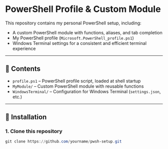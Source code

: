 # PowerShell Profile & Custom Module

This repository contains my personal PowerShell setup, including:

- A custom PowerShell module with functions, aliases, and tab completion  
- My PowerShell profile (`Microsoft.PowerShell_profile.ps1`)  
- Windows Terminal settings for a consistent and efficient terminal experience

---

## 📁 Contents

- `profile.ps1` – PowerShell profile script, loaded at shell startup  
- `MyModule/` – Custom PowerShell module with reusable functions  
- `WindowsTerminal/` – Configuration for Windows Terminal (`settings.json`, etc.)

---

## 🔧 Installation

### 1. Clone this repository

```powershell
git clone https://github.com/yourname/pwsh-setup.git